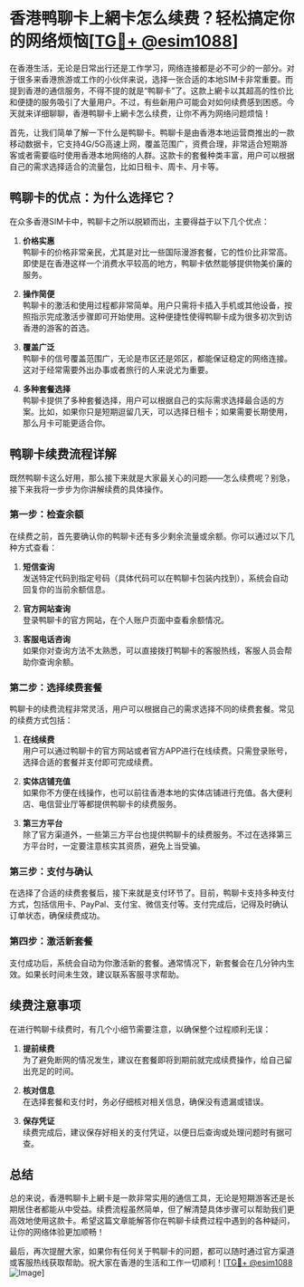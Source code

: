# 香港鸭聊卡上網卡怎么续费？轻松搞定你的网络烦恼[[TG💪+ @esim1088](https://t.me/s/esim1088)]

在香港生活，无论是日常出行还是工作学习，网络连接都是必不可少的一部分。对于很多来香港旅游或工作的小伙伴来说，选择一张合适的本地SIM卡非常重要。而提到香港的通信服务，不得不提的就是“鸭聊卡”了。这款上網卡以其超高的性价比和便捷的服务吸引了大量用户。不过，有些新用户可能会对如何续费感到困惑。今天就来详细聊聊，香港鸭聊卡上網卡怎么续费，让你不再为网络问题烦恼！

首先，让我们简单了解一下什么是鸭聊卡。鸭聊卡是由香港本地运营商推出的一款移动数据卡，它支持4G/5G高速上网，覆盖范围广，资费合理，非常适合短期游客或者需要临时使用香港本地网络的人群。这款卡的套餐种类丰富，用户可以根据自己的需求选择适合的流量包，比如日租卡、周卡、月卡等。

## **鸭聊卡的优点：为什么选择它？**

在众多香港SIM卡中，鸭聊卡之所以脱颖而出，主要得益于以下几个优点：

1. **价格实惠**  
   鸭聊卡的价格非常亲民，尤其是对比一些国际漫游套餐，它的性价比非常高。即使是在香港这样一个消费水平较高的地方，鸭聊卡依然能够提供物美价廉的服务。

2. **操作简便**  
   鸭聊卡的激活和使用过程都非常简单。用户只需将卡插入手机或其他设备，按照指示完成激活步骤即可开始使用。这种便捷性使得鸭聊卡成为很多初次到访香港的游客的首选。

3. **覆盖广泛**  
   鸭聊卡的信号覆盖范围广，无论是市区还是郊区，都能保证稳定的网络连接。这对于经常需要外出办事或者旅行的人来说尤为重要。

4. **多种套餐选择**  
   鸭聊卡提供了多种套餐选择，用户可以根据自己的实际需求选择最合适的方案。比如，如果你只是短期逗留几天，可以选择日租卡；如果需要长期使用，那么月卡可能更适合你。

## **鸭聊卡续费流程详解**

既然鸭聊卡这么好用，那么接下来就是大家最关心的问题——怎么续费呢？别急，接下来我将一步步为你讲解续费的具体操作。

### **第一步：检查余额**

在续费之前，首先要确认你的鸭聊卡还有多少剩余流量或余额。你可以通过以下几种方式查看：

1. **短信查询**  
   发送特定代码到指定号码（具体代码可以在鸭聊卡包装内找到），系统会自动回复你的当前余额信息。

2. **官方网站查询**  
   登录鸭聊卡的官方网站，在个人账户页面中查看余额情况。

3. **客服电话咨询**  
   如果你对查询方法不太熟悉，可以直接拨打鸭聊卡的客服热线，客服人员会帮助你查询余额。

### **第二步：选择续费套餐**

鸭聊卡的续费流程非常灵活，用户可以根据自己的需求选择不同的续费套餐。常见的续费方式包括：

1. **在线续费**  
   用户可以通过鸭聊卡的官方网站或者官方APP进行在线续费。只需登录账号，选择合适的套餐并支付即可完成续费。

2. **实体店铺充值**  
   如果你不方便在线操作，也可以前往香港本地的实体店铺进行充值。各大便利店、电信营业厅等都提供鸭聊卡的续费服务。

3. **第三方平台**  
   除了官方渠道外，一些第三方平台也提供鸭聊卡的续费服务。不过在选择第三方平台时，一定要注意核实其资质，避免上当受骗。

### **第三步：支付与确认**

在选择了合适的续费套餐后，接下来就是支付环节了。目前，鸭聊卡支持多种支付方式，包括信用卡、PayPal、支付宝、微信支付等。支付完成后，记得及时确认订单状态，确保续费成功。

### **第四步：激活新套餐**

支付成功后，系统会自动为你激活新的套餐。通常情况下，新套餐会在几分钟内生效。如果长时间未生效，建议联系客服寻求帮助。

## **续费注意事项**

在进行鸭聊卡续费时，有几个小细节需要注意，以确保整个过程顺利无误：

1. **提前续费**  
   为了避免断网的情况发生，建议在套餐即将到期前就完成续费操作，给自己留出充足的时间。

2. **核对信息**  
   在选择套餐和支付时，务必仔细核对相关信息，确保没有遗漏或错误。

3. **保存凭证**  
   续费完成后，建议保存好相关的支付凭证，以便日后查询或处理问题时有据可查。

## **总结**

总的来说，香港鸭聊卡上網卡是一款非常实用的通信工具，无论是短期游客还是长期居住者都能从中受益。续费流程虽然简单，但了解清楚具体步骤可以帮助我们更高效地使用这款卡。希望这篇文章能解答你在鸭聊卡续费过程中遇到的各种疑问，让你的网络体验更加顺畅！

最后，再次提醒大家，如果你有任何关于鸭聊卡的问题，都可以随时通过官方渠道或客服热线获取帮助。祝大家在香港的生活和工作一切顺利！[[TG💪+ @esim1088](https://t.me/s/esim1088) ![Image](https://i.postimg.cc/4NQfJmqS/Snipaste-2025-05-13-00-14-12.png)]